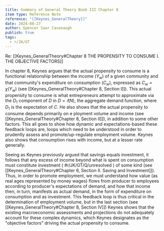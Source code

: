 ```yaml
---
title: Summary of General Theory Book III Chapter 8
item type: Reference Note
reference: "[[Keynes_GeneralTheory]]"
date: 2024-08-27
author: Spencer Saar Cavanaugh
publish: true
tags:
  - r/JK/GT
---
```


Re: [[Keynes_GeneralTheory#Chapter 8 THE PROPENSITY TO CONSUME I. THE OBJECTIVE FACTORS]]

In chapter 8, Keynes argues that the actual propensity to consume is a functional relationship between the income ($Y_w$) of a given community and that community's expenditure on consumption ($C_w$), expressed as $C_w = χ(Y_w)$ (see [[Keynes_GeneralTheory#Chapter 8, Section I]]). This actual propensity to consume is what entrepreneurs attempt to approximate via the $D_1$ component of $D$ in $D = 𝑓(N)$, the aggregate demand function, where $D_1$ is the expectation of $C$. He also shows that the actual propensity to consume depends primarily on e ployment volume and income (see [[Keynes_GeneralTheory#Chapter 8, Section II]]), in addition to some other factors. This all goes to show how dynamic and expectations-based these feedback loops are, loops which need to be understood in order to prudently assess and promote/up-regulate employment volume. Keynes also shows that consumption rises with income, but at a lesser rate generally. 

Seeing as Keynes previously argued that savings equals investment, it follows that any excess of income beyond what is spent on consumption must constitute investment ( #r/JK/GT/Q/unresolved ) of some kind (see [[Keynes_GeneralTheory#Chapter 6, Section II. Saving and Investment]]). Thus, in order to promote employment, we must understand how value (as real ages represented by money wages) flows from producer to employees according to producer's expectations of demand, and how that income then, in turn, manifests as actual demand, in the form of expenditure on consumption and as investment. This feedback loop is thus critical in the determination of employment volume, but in the last section (see [[Keynes_GeneralTheory#Chapter 8, Section IV]]) Keynes shows that the existing macroeconomic assessments and projections do not adequately account for these complex dynamics, which Keynes designates as the "objective factors" driving the actual propensity to consume.